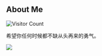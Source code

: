 ## About Me

![Visitor Count](https://profile-counter.glitch.me/kyl1n0/count.svg)

希望你任何时候都不缺从头再来的勇气。

![](https://raw.githubusercontent.com/kyl1n0/kyl1n0/output/github-contribution-grid-snake.svg)
